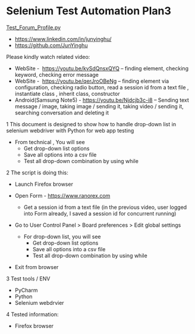 # Selenium Test Automation Plan3
[Test_Forum_Profile.py](src/Test_Forum_Profile.py)

  - https://www.linkedin.com/in/junyinghu/
  - https://github.com/JunYinghu


Please kindly watch related video:

  - WebSite -  https://youtu.be/kvSdQnsxQYQ – finding element, checking keyword, checking error message
  - WebSite -  https://youtu.be/qerJroOBeNg – finding element via configuration, checking radio button, read a session id from a text file , instantiate class , inherit class, constructor 
  - Android(Samsung Note5) - https://youtu.be/Njdcjb3c-i8 – Sending text message / image, taking image / sending it, taking video / sending it, searching conversation and deleting it

1 This document is designed to show how to handle drop-down list in selenium webdriver with Python for web app testing
   - From technical , You will see
      - Get drop-down list options
      - Save all options into a csv file
      - Test all drop-down combination by using while

2 The script is doing this:
   - Launch Firefox browser
   - Open Form  - https://www.ranorex.com
      - Get a session id from a text file (in the previous video, user logged into Form already, I saved a session id for concurrent running)
             
   - Go to User Control Panel > Board preferences > Edit global settings
       - For drop-down list, you will see
          - Get drop-down list options
          - Save all options into a csv file
          - Test all drop-down combination by using while 
  
   - Exit from browser

3 Test tools / ENV
   - PyCharm
   - Python
   - Selenium webdrvier
   
4 Tested information:
   - Firefox browser